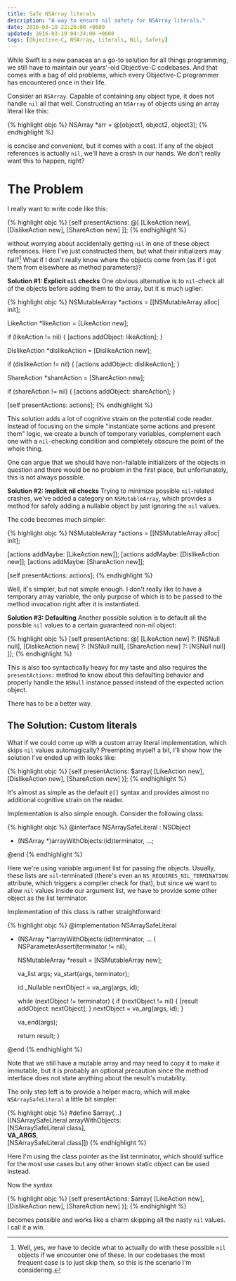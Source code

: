 ```yaml
---
title: Safe NSArray literals
description: "A way to ensure nil safety for NSArray literals."
date: 2016-03-18 22:20:00 +0600
updated: 2016-03-19 04:34:00 +0600
tags: [Objective-C, NSArray, Literals, Nil, Safety]
---
```

While Swift is a new panacea an a go-to solution for all things programming, we still have to
maintain our years'-old Objective-C codebases. And that comes with a bag of old problems, which
every Objective-C programmer has encountered once in their life.

Consider an `NSArray`. Capable of containing any object type, it does not handle `nil`
all that well. Constructing an `NSArray` of objects using an array literal like this:

{% highlight objc %}
NSArray *arr = @[object1, object2, object3];
{% endhighlight %}

is concise and convenient, but it comes with a cost. If any of the object references is actually
`nil`, we'll have a crash in our hands. We don't really want this to happen, right?
<!--more-->

# The Problem

I really want to write code like this:

{% highlight objc %}
[self presentActions: @[
    [LikeAction new],
    [DislikeAction new],
    [ShareAction new]
]];
{% endhighlight %}

without worrying about accidentally getting `nil` in one of these object references. Here I've just
constructed them, but what their initializers may fail?[^1] What if I don't really know where the
objects come from (as if I got them from elsewhere as method parameters)?

[^1]: Well, yes, we have to decide what to actually do with these possible `nil` objects if we
      encounter one of these. In our codebases the most frequent case is to just skip them, so this
      is the scenario I'm considering.

**Solution #1: Explicit `nil` checks** One obvious alternative is to `nil`-check all of the objects
before adding them to the array, but it is much uglier:

{% highlight objc %}
NSMutableArray *actions = [[NSMutableArray alloc] init];

LikeAction *likeAction = [LikeAction new];

if (likeAction != nil) {
    [actions addObject: likeAction];
}

DislikeAction *dislikeAction = [DislikeAction new];

if (dislikeAction != nil) {
    [actions addObject: dislikeAction];
}

ShareAction *shareAction = [ShareAction new];

if (shareAction != nil) {
    [actions addObject: shareAction];
}

[self presentActions: actions];
{% endhighlight %}

This solution adds a lot of cognitive strain on the potential code reader. Instead of focusing on
the simple "instantiate some actions and present them" logic, we create a bunch of temporary
variables, complement each one with a `nil`-checking condition and completely obscure the point
of the whole thing.

One can argue that we should have non-failable initializers of the objects in question and there
would be no problem in the first place, but unfortunately, this is not always possible.

**Solution #2: Implicit nil checks** Trying to minimize possible `nil`-related crashes, we've added
a category on `NSMutableArray`, which provides a method for safely adding a nullable object by just
ignoring the `nil` values.

The code becomes much simpler:

{% highlight objc %}
NSMutableArray *actions = [[NSMutableArray alloc] init];

[actions addMaybe: [LikeAction new]];
[actions addMaybe: [DislikeAction new]];
[actions addMaybe: [ShareAction new]];

[self presentActions: actions];
{% endhighlight %}

Well, it's simpler, but not simple enough. I don't really like to have a temporary array variable,
the only purpose of which is to be passed to the method invocation right after it is instantiated.

**Solution #3: Defaulting** Another possible solution is to default all the possible `nil` values to
a certain guaranteed non-nil object:

{% highlight objc %}
[self presentActions: @[
    [LikeAction new] ?: [NSNull null],
    [DislikeAction new] ?: [NSNull null],
    [ShareAction new] ?: [NSNull null]
]];
{% endhighlight %}

This is also too syntactically heavy for my taste and also requires the `presentActions:` method
to know about this defaulting behavior and properly handle the `NSNull` instance passed instead
of the expected action object.

There has to be a better way.

## The Solution: Custom literals

What if we could come up with a custom array literal implementation, which skips `nil` values
automagically? Preempting myself a bit, I'll show how the solution I've ended up with looks like:

{% highlight objc %}
[self presentActions: $array(
    [LikeAction new],
    [DislikeAction new],
    [ShareAction new]
)];
{% endhighlight %}

It's almost as simple as the default `@[]` syntax and provides almost no additional cognitive strain
on the reader.

Implementation is also simple enough. Consider the following class:

{% highlight objc %}
@interface NSArraySafeLiteral : NSObject

+ (NSArray *)arrayWithObjects:(id)terminator, ...;

@end
{% endhighlight %}

Here we're using variable argument list for passing the objects. Usually, these lists are
`nil`-terminated (there's even an `NS_REQUIRES_NIL_TERMINATION` attribute, which triggers a compiler
check for that), but since we want to allow `nil` values inside our argument list, we have to
provide some other object as the list terminator.

Implementation of this class is rather straightforward:

{% highlight objc %}
@implementation NSArraySafeLiteral

+ (NSArray *)arrayWithObjects:(id)terminator, ...
{
    NSParameterAssert(terminator != nil);

    NSMutableArray *result = [NSMutableArray new];

    va_list args;
    va_start(args, terminator);

    id _Nullable nextObject = va_arg(args, id);

    while (nextObject != terminator) {
        if (nextObject != nil) {
          [result addObject: nextObject];
        }
        nextObject = va_arg(args, id);
    }

    va_end(args);

    return result;
}

@end
{% endhighlight %}

Note that we still have a mutable array and may need to copy it to make it immutable, but it is
probably an optional precaution since the method interface does not state anything about the
result's mutability.

The only step left is to provide a helper macro, which will make `NSArraySafeLiteral` a little bit
simpler:

{% highlight objc %}
#define $array(...)                        \
    ([NSArraySafeLiteral arrayWithObjects: \
        [NSArraySafeLiteral class],        \
        __VA_ARGS__,                       \
        [NSArraySafeLiteral class]])
{% endhighlight %}

Here I'm using the class pointer as the list terminator, which should suffice for the most use
cases but any other known static object can be used instead.

Now the syntax

{% highlight objc %}
[self presentActions: $array(
    [LikeAction new],
    [DislikeAction new],
    [ShareAction new]
)];
{% endhighlight %}

becomes possible and works like a charm skipping all the nasty `nil` values. I call it a win.
